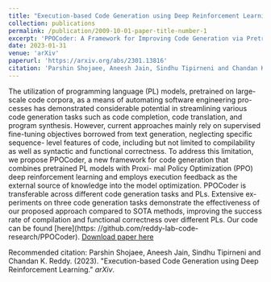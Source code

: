 ```yaml
---
title: "Execution-based Code Generation using Deep Reinforcement Learning"
collection: publications
permalink: /publication/2009-10-01-paper-title-number-1
excerpt: 'PPOCoder: A Framework for Improving Code Generation via Pretrained PL Models and Reinforcement Learning with Execution Feedback.'
date: 2023-01-31
venue: 'arXiv'
paperurl: 'https://arxiv.org/abs/2301.13816'
citation: 'Parshin Shojaee, Aneesh Jain, Sindhu Tipirneni and Chandan K. Reddy. (2023). &quot;Execution-based Code Generation using Deep Reinforcement Learning.&quot; <i>arXiv</i>.'
---
```

The utilization of programming language (PL) models, pretrained on large-scale code corpora, as a means of automating software engineering pro- cesses has demonstrated considerable potential in streamlining various code generation tasks such as code completion, code translation, and program synthesis. However, current approaches mainly rely on supervised fine-tuning objectives borrowed from text generation, neglecting specific sequence- level features of code, including but not limited to compilability as well as syntactic and functional correctness. To address this limitation, we propose PPOCoder, a new framework for code generation that combines pretrained PL models with Proxi- mal Policy Optimization (PPO) deep reinforcement learning and employs execution feedback as the external source of knowledge into the model optimization. PPOCoder is transferable across different code generation tasks and PLs. Extensive ex- periments on three code generation tasks demonstrate the effectiveness of our proposed approach compared to SOTA methods, improving the success rate of compilation and functional correctness over different PLs. Our code can be found [here](https: //github.com/reddy-lab-code-research/PPOCoder).
[Download paper here](http://academicpages.github.io/files/paper1.pdf)

Recommended citation: Parshin Shojaee, Aneesh Jain, Sindhu Tipirneni and Chandan K. Reddy. (2023). "Execution-based Code Generation using Deep Reinforcement Learning." <i>arXiv</i>.